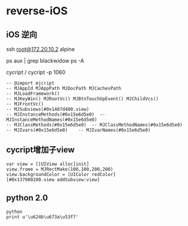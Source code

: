 # reverse-iOS

## iOS 逆向

ssh root@172.20.10.2 alpine

ps aux | grep blackwidow
ps -A

cycript / cycript -p 1060 
```
-- @import mjcript
-- MJAppId MJAppPath MJDocPath MJCachesPath
-- MJLoadFramework()
-- MJKeyWin() MJRootVc() MJBtnTouchUpEvent() MJChildVcs()
-- MJFrontVc() 
-- MJSubviews(#0x1487d400.view)
-- MJInstanceMethods(#0x15e6d5e0)  -- MJInstanceMethodNames(#0x15e6d5e0)
-- MJClassMethods(#0x15e6d5e0)  -- MJClassMethodNames(#0x15e6d5e0)
-- MJIvars(#0x15e6d5e0)    -- MJIvarNames(#0x15e6d5e0)
```
## cycript增加子view
```
var view = [[UIView alloc]init]
view.frame = MJRectMake(100,100,200,200)
view.backgroundColor = [UIColor redColor]
[#0x137980200.view addSubview:view]
```


## python 2.0
```
python
print u'\u624b\u673a\u53f7'
```
